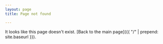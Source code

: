 ```yaml
---
layout: page
title: Page not found

---
```


It looks like this page doesn't exist. [Back to the main page]({{ "/" | prepend: site.baseurl }}).
